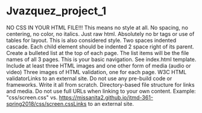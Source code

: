 # Jvazquez_project_1
NO CSS IN YOUR HTML FILE!!! This means no style at all. No spacing, no centering, no color, no italics. Just raw html.
Absolutely no br tags or use of tables for layout. This is also considered style.
Two spaces indented cascade. Each child element should be indented 2 space right of its parent.
Create a bulleted list at the top of each page. The list items will be the file names of all 3 pages. This is your basic navigation. See index.html template.
Include at least three HTML images and one other form of media (audio or video)
Three images of HTML validation, one for each page. W3C HTML validatorLinks to an external site.
Do not use any pre-build code or frameworks. Write it all from scratch.
Directory-based file structure for links and media. Do not use full URLs when linking to your own content. Example: "css/screen.css" vs. https://missanita2.github.io/itmd-361-spring2018/css/screen.cssLinks to an external site.